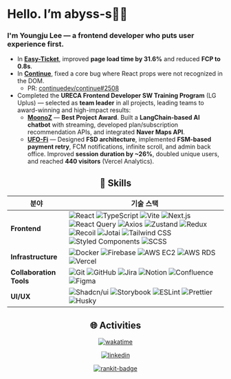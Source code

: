 # Hello. I’m abyss-s👋🏻  

### I'm Youngju Lee — a frontend developer who puts **user experience first**.  

* In **[Easy-Ticket](https://easy-ticket-e7da7.web.app)**, improved **page load time by 31.6%** and reduced **FCP to 0.8s**.  
* In **[Continue](https://github.com/continuedev/continue)**, fixed a core bug where React props were not recognized in the DOM.  
  * PR: [continuedev/continue#2508](https://github.com/continuedev/continue/pull/2508)  
* Completed the **URECA Frontend Developer SW Training Program** (LG Uplus) — selected as **team leader** in all projects, leading teams to award-winning and high-impact results:  
  * **[MoonoZ](https://github.com/Ureca-Middle-Project-Team4/4EVER0-FE)** — **Best Project Award**. Built a **LangChain-based AI chatbot** with streaming, developed plan/subscription recommendation APIs, and integrated **Naver Maps API**.  
  * **[UFO-Fi](https://github.com/Ureca-Final-Project-Team1/UFO-Fi-FE)** — Designed **FSD architecture**, implemented **FSM-based payment retry**, FCM notifications, infinite scroll, and admin back office. Improved **session duration by ~26%**, doubled unique users, and reached **440 visitors** (Vercel Analytics).  

<div align="center">

## 🔧 Skills  

| 분야                  | 기술 스택                                                                                                                                                                                                                                                                                                                                                                                                                                                                                                                                                                                                                                                                                                                                                                                                                                                                                                                                                                                                                                                                                                                                                                                                                                                                                                                                                                                                                                   |
| --------------------- | ------------------------------------------------------------------------------------------------------------------------------------------------------------------------------------------------------------------------------------------------------------------------------------------------------------------------------------------------------------------------------------------------------------------------------------------------------------------------------------------------------------------------------------------------------------------------------------------------------------------------------------------------------------------------------------------------------------------------------------------------------------------------------------------------------------------------------------------------------------------------------------------------------------------------------------------------------------------------------------------------------------------------------------------------------------------------------------------------------------------------------------------------------------------------------------------------------------------------------------------------------------------------------------------------------------------------------------------------------------------------------------------------------------------------------------------- |
| **Frontend**          | ![React](https://img.shields.io/badge/React-20232A?style=for-the-badge&logo=react&logoColor=61DAFB) ![TypeScript](https://img.shields.io/badge/TypeScript-007ACC?style=for-the-badge&logo=typescript&logoColor=white) ![Vite](https://img.shields.io/badge/Vite-646CFF?style=for-the-badge&logo=vite&logoColor=white) ![Next.js](https://img.shields.io/badge/Next.js-000000?style=for-the-badge&logo=nextdotjs&logoColor=white) ![React Query](https://img.shields.io/badge/React_Query-FF4154?style=for-the-badge&logo=reactquery&logoColor=white) ![Axios](https://img.shields.io/badge/Axios-5A29E4?style=for-the-badge&logo=axios&logoColor=white) ![Zustand](https://img.shields.io/badge/Zustand-000000?style=for-the-badge&logo=zustand&logoColor=white) ![Redux](https://img.shields.io/badge/Redux-764ABC?style=for-the-badge&logo=redux&logoColor=white) ![Recoil](https://img.shields.io/badge/Recoil-0075FF?style=for-the-badge&logo=recoil&logoColor=white) ![Jotai](https://img.shields.io/badge/Jotai-FF4B00?style=for-the-badge&logo=jotai&logoColor=white) ![Tailwind CSS](https://img.shields.io/badge/Tailwind_CSS-38B2AC?style=for-the-badge&logo=tailwindcss&logoColor=white) ![Styled Components](https://img.shields.io/badge/styled--components-DB7093?style=for-the-badge&logo=styled-components&logoColor=white) ![SCSS](https://img.shields.io/badge/SCSS-CC6699?style=for-the-badge&logo=sass&logoColor=white)  |
| **Infrastructure**    | ![Docker](https://img.shields.io/badge/Docker-2496ED?style=for-the-badge&logo=docker&logoColor=white) ![Firebase](https://img.shields.io/badge/Firebase-FFCA28?style=for-the-badge&logo=firebase&logoColor=white) ![AWS EC2](https://img.shields.io/badge/AWS_EC2-FF9900?style=for-the-badge&logo=amazonaws&logoColor=white) ![AWS RDS](https://img.shields.io/badge/AWS_RDS-527FFF?style=for-the-badge&logo=amazonrds&logoColor=white) ![Vercel](https://img.shields.io/badge/Vercel-000000?style=for-the-badge&logo=vercel&logoColor=white)                                                                                                                                                                                                                                                                                                                                                                                                                                                                                                                                                                                                                                                                                                                                                                                                                                                                                               |
| **Collaboration Tools** | ![Git](https://img.shields.io/badge/Git-E44C30?style=for-the-badge&logo=git&logoColor=white) ![GitHub](https://img.shields.io/badge/GitHub-181717?style=for-the-badge&logo=github&logoColor=white) ![Jira](https://img.shields.io/badge/Jira-0052CC?style=for-the-badge&logo=jira&logoColor=white) ![Notion](https://img.shields.io/badge/Notion-000000?style=for-the-badge&logo=notion&logoColor=white) ![Confluence](https://img.shields.io/badge/Confluence-172B4D?style=for-the-badge&logo=confluence&logoColor=white) ![Figma](https://img.shields.io/badge/Figma-F24E1E?style=for-the-badge&logo=figma&logoColor=white)                                                                                                                                                                                                                                                                                                                                                                                                                                                                                                                                                                                                                                                                                                      |
| **UI/UX**             | ![Shadcn/ui](https://img.shields.io/badge/Shadcn/ui-000000?style=for-the-badge) ![Storybook](https://img.shields.io/badge/Storybook-FF4785?style=for-the-badge&logo=storybook&logoColor=white) ![ESLint](https://img.shields.io/badge/ESLint-4B32C3?style=for-the-badge&logo=eslint&logoColor=white) ![Prettier](https://img.shields.io/badge/Prettier-F7B93E?style=for-the-badge&logo=prettier&logoColor=white) ![Husky](https://img.shields.io/badge/Husky-24292F?style=for-the-badge)                                                                                                                                                                                                                                                                                                                                                                                                                                                                                                                                                                                                                                                                                                                                                                                                                                                                                                                                                    |



## 🌐 Activities  

[![wakatime](https://wakatime.com/badge/user/e8136b2d-915e-4640-a259-f1b1116f7e3d.svg)](https://wakatime.com/@e8136b2d-915e-4640-a259-f1b1116f7e3d)

[![linkedin](https://img.shields.io/badge/LinkedIn-0077B5?style=for-the-badge&logo=linkedin&logoColor=white)](https://www.linkedin.com/in/youngju-lee-413b63346)

[![rankit-badge](https://badge.rankit.run/badge?name=abyss-s)](https://www.rankit.run)

</div>
